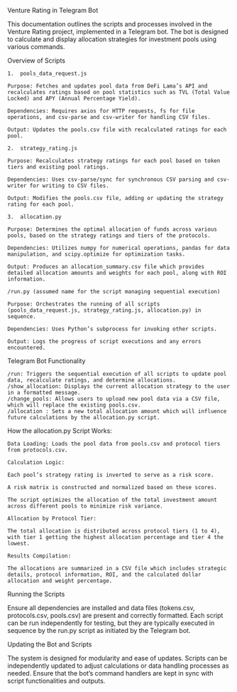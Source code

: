 Venture Rating in Telegram Bot

This documentation outlines the scripts and processes involved in the Venture Rating project, implemented in a Telegram bot. The bot is designed to calculate and display allocation strategies for investment pools using various commands.

Overview of Scripts

	1.	pools_data_request.js
	
    Purpose: Fetches and updates pool data from DeFi Lama’s API and recalculates ratings based on pool statistics such as TVL (Total Value Locked) and APY (Annual Percentage Yield).
	
    Dependencies: Requires axios for HTTP requests, fs for file operations, and csv-parse and csv-writer for handling CSV files.
	
    Output: Updates the pools.csv file with recalculated ratings for each pool.

	2.	strategy_rating.js
	
    Purpose: Recalculates strategy ratings for each pool based on token tiers and existing pool ratings.
	
    Dependencies: Uses csv-parse/sync for synchronous CSV parsing and csv-writer for writing to CSV files.
	
    Output: Modifies the pools.csv file, adding or updating the strategy rating for each pool.

	3.	allocation.py
	
    Purpose: Determines the optimal allocation of funds across various pools, based on the strategy ratings and tiers of the protocols.
	
    Dependencies: Utilizes numpy for numerical operations, pandas for data manipulation, and scipy.optimize for optimization tasks.
	
    Output: Produces an allocation_summary.csv file which provides detailed allocation amounts and weights for each pool, along with ROI information.
	
    /run.py (assumed name for the script managing sequential execution)
	
    Purpose: Orchestrates the running of all scripts (pools_data_request.js, strategy_rating.js, allocation.py) in sequence.
	
    Dependencies: Uses Python’s subprocess for invoking other scripts.
	
    Output: Logs the progress of script executions and any errors encountered.

Telegram Bot Functionality

	/run: Triggers the sequential execution of all scripts to update pool data, recalculate ratings, and determine allocations.
	/show_allocation: Displays the current allocation strategy to the user in a formatted message.
	/change_pools: Allows users to upload new pool data via a CSV file, which will replace the existing pools.csv.
	/allocation : Sets a new total allocation amount which will influence future calculations by the allocation.py script.

How the allocation.py Script Works:

	
    Data Loading: Loads the pool data from pools.csv and protocol tiers from protocols.csv.
	
    Calculation Logic:
	
    Each pool’s strategy rating is inverted to serve as a risk score.
	
    A risk matrix is constructed and normalized based on these scores.
	
    The script optimizes the allocation of the total investment amount across different pools to minimize risk variance.
	
    Allocation by Protocol Tier:
	
    The total allocation is distributed across protocol tiers (1 to 4), with tier 1 getting the highest allocation percentage and tier 4 the lowest.
	
    Results Compilation:
	
    The allocations are summarized in a CSV file which includes strategic details, protocol information, ROI, and the calculated dollar allocation and weight percentage.

Running the Scripts

Ensure all dependencies are installed and data files (tokens.csv, protocols.csv, pools.csv) are present and correctly formatted. Each script can be run independently for testing, but they are typically executed in sequence by the run.py script as initiated by the Telegram bot.

Updating the Bot and Scripts

The system is designed for modularity and ease of updates. Scripts can be independently updated to adjust calculations or data handling processes as needed. Ensure that the bot’s command handlers are kept in sync with script functionalities and outputs.